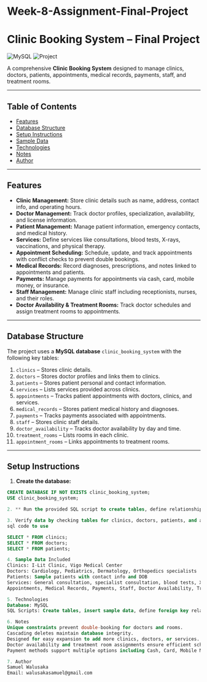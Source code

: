 # Week-8-Assignment-Final-Project
# Clinic Booking System – Final Project

![MySQL](https://img.shields.io/badge/Database-MySQL-blue)
![Project](https://img.shields.io/badge/Project-Clinic%20Booking%20System-green)

A comprehensive **Clinic Booking System** designed to manage clinics, doctors, patients, appointments, medical records, payments, staff, and treatment rooms.

---

## Table of Contents

- [Features](#features)
- [Database Structure](#database-structure)
- [Setup Instructions](#setup-instructions)
- [Sample Data](#sample-data-included)
- [Technologies](#technologies)
- [Notes](#notes)
- [Author](#author)

---

## Features

- **Clinic Management:** Store clinic details such as name, address, contact info, and operating hours.  
- **Doctor Management:** Track doctor profiles, specialization, availability, and license information.  
- **Patient Management:** Manage patient information, emergency contacts, and medical history.  
- **Services:** Define services like consultations, blood tests, X-rays, vaccinations, and physical therapy.  
- **Appointment Scheduling:** Schedule, update, and track appointments with conflict checks to prevent double bookings.  
- **Medical Records:** Record diagnoses, prescriptions, and notes linked to appointments and patients.  
- **Payments:** Manage payments for appointments via cash, card, mobile money, or insurance.  
- **Staff Management:** Manage clinic staff including receptionists, nurses, and their roles.  
- **Doctor Availability & Treatment Rooms:** Track doctor schedules and assign treatment rooms to appointments.

---

## Database Structure

The project uses a **MySQL database** `clinic_booking_system` with the following key tables:

1. `clinics` – Stores clinic details.  
2. `doctors` – Stores doctor profiles and links them to clinics.  
3. `patients` – Stores patient personal and contact information.  
4. `services` – Lists services provided across clinics.  
5. `appointments` – Tracks patient appointments with doctors, clinics, and services.  
6. `medical_records` – Stores patient medical history and diagnoses.  
7. `payments` – Tracks payments associated with appointments.  
8. `staff` – Stores clinic staff details.  
9. `doctor_availability` – Tracks doctor availability by day and time.  
10. `treatment_rooms` – Lists rooms in each clinic.  
11. `appointment_rooms` – Links appointments to treatment rooms.

---

## Setup Instructions

1. **Create the database:**
```sql
CREATE DATABASE IF NOT EXISTS clinic_booking_system;
USE clinic_booking_system;

2. ** Run the provided SQL script to create tables, define relationships, and insert sample data.

3. Verify data by checking tables for clinics, doctors, patients, and appointments:
sql code to use

SELECT * FROM clinics;
SELECT * FROM doctors;
SELECT * FROM patients;

4. Sample Data Included
Clinics: I-Lit Clinic, Vigo Medical Center
Doctors: Cardiology, Pediatrics, Dermatology, Orthopedics specialists
Patients: Sample patients with contact info and DOB
Services: General consultation, specialist consultation, blood tests, X-Ray, vaccination, physical therapy
Appointments, Medical Records, Payments, Staff, Doctor Availability, Treatment Rooms: Pre-filled sample entries

5. Technologies
Database: MySQL
SQL Scripts: Create tables, insert sample data, define foreign key relationships, and set constraints.

6. Notes
Unique constraints prevent double-booking for doctors and rooms.
Cascading deletes maintain database integrity.
Designed for easy expansion to add more clinics, doctors, or services.
Doctor availability and treatment room assignments ensure efficient scheduling.
Payment methods support multiple options including Cash, Card, Mobile Money, and Insurance.

7. Author
Samuel Walusaka
Email: walusakasamuel@gmail.com
